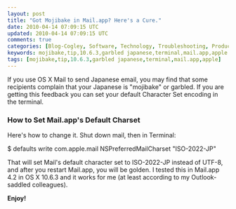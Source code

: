 ```yaml
---           
layout: post
title: "Got Mojibake in Mail.app? Here's a Cure."
date: 2010-04-14 07:09:15 UTC
updated: 2010-04-14 07:09:15 UTC
comments: true
categories: [Blog-Cogley, Software, Technology, Troubleshooting, Productivity, Tips]
keywords: mojibake,tip,10.6.3,garbled japanese,terminal,mail.app,apple
tags: [mojibake,tip,10.6.3,garbled japanese,terminal,mail.app,apple]
---
```

 


If you use OS X Mail to send Japanese email, you may find that some recipients complain that your Japanese is "mojibake" or garbled. If you are getting this feedback you can set your default Character Set encoding in the terminal. 




### How to Set Mail.app's Default Charset






Here's how to change it. Shut down mail, then in Terminal: 




$ defaults write com.apple.mail NSPreferredMailCharset "ISO-2022-JP"




That will set Mail's default character set to ISO-2022-JP instead of UTF-8, and after you restart Mail.app, you will be golden. I tested this in Mail.app 4.2 in OS X 10.6.3 and it works for me (at least according to my Outlook-saddled colleagues). 




**Enjoy!**


